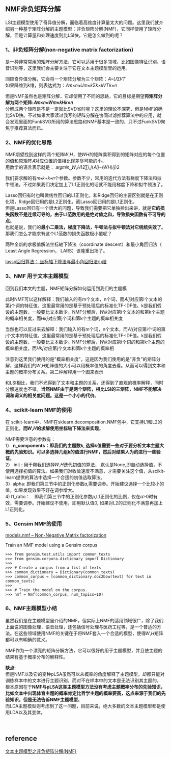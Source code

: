 ## NMF非负矩阵分解
LSI主题模型使用了奇异值分解，面临着高维度计算量太大的问题。这里我们就介绍另一种基于矩阵分解的主题模型：非负矩阵分解(NMF)，它同样使用了矩阵分解，但是计算量和处理速度则比LSI快，它是怎么做到的呢？
### 1、非负矩阵分解(non-negative matrix factorization)
是一种非常常用的矩阵分解方法，它可以适用于很多领域，比如图像特征识别，语音识别等，这里我们会主要关注于它在文本主题模型里的运用。

回顾奇异值分解，它会将一个矩阵分解为三个矩阵：𝐴=𝑈Σ𝑉𝑇  
如果降维到𝑘维，则表达式为：𝐴𝑚×𝑛≈𝑈𝑚×𝑘Σ𝑘×𝑘𝑉𝑇𝑘×𝑛

但是NMF虽然也是矩阵分解，它却使用了不同的思路，它的目标是期望**将矩阵分解为两个矩阵:𝐴𝑚×𝑛≈𝑊𝑚×𝑘𝐻𝑘×𝑛**   
分解成两个矩阵是不是一定就比SVD省时呢？这里的理论不深究，但是NMF的确比SVD快。不过如果大家读过我写的矩阵分解在协同过滤推荐算法中的应用，就会发现里面的FunkSVD所用的算法思路和NMF基本是一致的，只不过FunkSVD聚焦于推荐算法而已。

### 2、NMF的优化思路
NMF期望找到这样的两个矩阵𝑊,𝐻，使𝑊𝐻的矩阵乘积得到的矩阵对应的每个位置的值和原矩阵𝐴对应位置的值相比误差尽可能的小。  
用数学的语言表示就是：
𝑎𝑟𝑔𝑚𝑖𝑛⏟𝑊,𝐻12∑𝑖,𝑗(𝐴𝑖𝑗−(𝑊𝐻)𝑖𝑗)2

我们要求解的有𝑚∗𝑘+𝑘∗𝑛个参数。参数不少，常用的迭代方法有梯度下降法和拟牛顿法。不过如果我们决定加上了L1正则化的话就不能用梯度下降和拟牛顿法了。

Lasso回归有时也叫做线性回归的L1正则化，和Ridge回归的主要区别就是在正则化项，Ridge回归用的是L2正则化，而Lasso回归用的是L1正则化。  
但是Lasso回归有一个很大的问题，导致我们需要把它单独拎出来讲，就是**它的损失函数不是连续可导的，由于L1范数用的是绝对值之和，导致损失函数有不可导的点**。  
也就是说，我们的**最小二乘法，梯度下降法，牛顿法与拟牛顿法对它统统失效了**。那我们怎么才能求有这个L1范数的损失函数极小值呢？

两种全新的求极值解法坐标轴下降法（coordinate descent）和最小角回归法（ Least Angle Regression， LARS）该隆重出场了。　  　  

[lasso回归算法： 坐标轴下降法与最小角回归法小结](https://www.cnblogs.com/pinard/p/6018889.html)

### 3、NMF 用于文本主题模型
回到我们本文的主题，NMF矩阵分解如何运用到我们的主题模

此时NMF可以这样解释：我们输入的有m个文本，n个词，而𝐴𝑖𝑗对应第i个文本的第j个词的特征值，这里最常用的是基于预处理后的标准化TF-IDF值。k是我们假设的主题数，一般要比文本数少。NMF分解后，𝑊𝑖𝑘对应第i个文本的和第k个主题的概率相关度，而𝐻𝑘𝑗对应第j个词和第k个主题的概率相关度

当然也可以反过来去解释：我们输入的有m个词，n个文本，而𝐴𝑖𝑗对应第i个词的第j个文本的特征值，这里最常用的是基于预处理后的标准化TF-IDF值。k是我们假设的主题数，一般要比文本数少。NMF分解后，𝑊𝑖𝑘对应第i个词的和第k个主题的概率相关度，而𝐻𝑘𝑗对应第j个文本和第k个主题的概率相

注意到这里我们使用的是"概率相关度"，这是因为我们使用的是"非负"的矩阵分解，这样我们的𝑊,𝐻矩阵值的大小可以用概率值的角度去看。从而可以得到文本和主题的概率分布关系。第二种解释用一个图来表示

和LSI相比，我们不光得到了文本和主题的关系，还得到了直观的概率解释，同时分解速度也不错。**当然NMF由于是两个矩阵，相比LSI的三矩阵，NMF不能解决词和词义的相关度问题。这是一个小小的代价**。

### 4、scikit-learn NMF的使用
在 scikit-learn中，NMF在sklearn.decomposition.NMF包中，它支持L1和L2的正则化，**而𝑊,𝐻的求解使用坐标轴下降法来实现**。

NMF需要注意的参数有：  
1） **n_components：即我们的主题数k, 选择k值需要一些对于要分析文本主题大概的先验知识。可以多选择几组k的值进行NMF，然后对结果人为的进行一些验证**。  
2） init : 用于帮我们选择𝑊,𝐻迭代初值的算法， 默认是None,即自动选择值，不使用选择初值的算法。如果我们对收敛速度不满意，才需要关注这个值，从scikit-learn提供的算法中选择一个合适的初值选取算法。  
3）alpha: 即我们第三节中的正则化参数𝛼,需要调参。开始建议选择一个比较小的值，如果发现效果不好在调参增大。  
4) l1_ratio：　即我们第三节中的正则化参数𝜌,L1正则化的比例，仅在𝛼>0时有效，需要调参。开始建议不使用，即用默认值0, 如果对L2的正则化不满意再加上L1正则化。

### 5、Gensim NMF的使用
[models.nmf – Non-Negative Matrix factorization](https://radimrehurek.com/gensim/models/nmf.html)

Train an NMF model using a Gensim corpus
```
>>> from gensim.test.utils import common_texts
>>> from gensim.corpora.dictionary import Dictionary
>>>
>>> # Create a corpus from a list of texts
>>> common_dictionary = Dictionary(common_texts)
>>> common_corpus = [common_dictionary.doc2bow(text) for text in common_texts]
>>>
>>> # Train the model on the corpus.
>>> nmf = Nmf(common_corpus, num_topics=10)
```
### 6、NMF主题模型小结
虽然我们是在主题模型里介绍的NMF，但实际上NMF的适用领域很广，除了我们上面说的图像处理，语音处理，还包括信号处理与医药工程等，是一个普适的方法。在这些领域使用NMF的关键在于将NMF套入一个合适的模型，使得𝑊,𝐻矩阵都可以有明确的意义。

NMF作为一个漂亮的矩阵分解方法，它可以很好的用于主题模型，并且使主题的结果有基于概率分布的解释性。  

**缺点:**  
但是NMF以及它的变种pLSA虽然可以从概率的角度解释了主题模型，却都只能对训练样本中的文本进行主题识别，而对不在样本中的文本是无法识别其主题的。  
根本原因在于**NMF与pLSA这类主题模型方法没有考虑主题概率分布的先验知识，比如文本中出现体育主题的概率肯定比哲学主题的概率要高，这点来源于我们的先验知识，但是无法告诉NMF主题模型**。  
而LDA主题模型则考虑到了这一问题，目前来说，绝大多数的文本主题模型都是使用LDA以及其变体。

&nbsp;
## reference
[文本主题模型之非负矩阵分解(NMF)](https://www.cnblogs.com/pinard/p/6812011.html)
